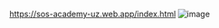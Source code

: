 https://sos-academy-uz.web.app/index.html
![image](https://user-images.githubusercontent.com/91363364/188458390-bbc456d5-4011-4e42-90e6-9c40b36ab6ce.png)
